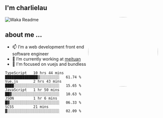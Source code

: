 
<h2>I'm charlielau</h2>
<img align='right' style="border-radius:50%" src="https://avatars1.githubusercontent.com/u/44078251?s=460&u=6b4f1c257663e44063b0b6a21c9c94f45bcfdcc7&v=4" width="230">

![Waka Readme](https://github.com/CharlieLau/charlielau/workflows/Waka%20Readme/badge.svg)

## about me ...
- 📫 I’m a web development front end software engineer
- 🔭 I’m currently working at  <a href="https://www.meituan.com">meituan</a>
- 🔭 I'm focused on vuejs and bundless

<!-- <p align="center">
  <a href="https://github.com/charlielau" class="rich-diff-level-one">
    <img src="https://github-readme-stats.vercel.app/api?username=charlielau&title_color=333&text_color=777" alt="CharlieLau" >
  </a>
</p> -->

<!--START_SECTION:waka-->
```text
TypeScript   10 hrs 44 mins  ███████████████▒░░░░░░░░░   61.74 % 
Vue.js       2 hrs 43 mins   ████░░░░░░░░░░░░░░░░░░░░░   15.65 % 
JavaScript   1 hr 50 mins    ██▓░░░░░░░░░░░░░░░░░░░░░░   10.63 % 
JSON         1 hr 6 mins     █▓░░░░░░░░░░░░░░░░░░░░░░░   06.33 % 
SCSS         21 mins         ▓░░░░░░░░░░░░░░░░░░░░░░░░   02.09 % 
```
<!--END_SECTION:waka-->
